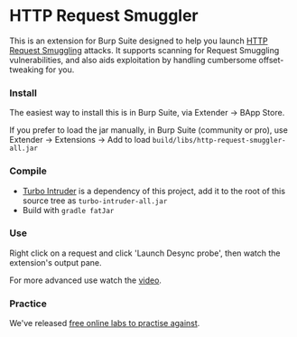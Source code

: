 # HTTP Request Smuggler

This is an extension for Burp Suite designed to help you launch [HTTP Request Smuggling](https://portswigger.net/blog/http-desync-attacks) attacks. It supports scanning for Request Smuggling vulnerabilities, and also aids exploitation by handling cumbersome offset-tweaking for you.

### Install
The easiest way to install this is in Burp Suite, via Extender -> BApp Store.

If you prefer to load the jar manually, in Burp Suite (community or pro), use Extender -> Extensions -> Add to load `build/libs/http-request-smuggler-all.jar`

### Compile
* [Turbo Intruder](https://github.com/PortSwigger/turbo-intruder) is a dependency of this project, add it to the root of this source tree as `turbo-intruder-all.jar`
* Build with `gradle fatJar`

### Use
Right click on a request and click 'Launch Desync probe', then watch the extension's output pane. 

For more advanced use watch the [video](https://portswigger.net/blog/http-desync-attacks).

### Practice

We've released [free online labs to practise against](https://portswigger.net/web-security/request-smuggling).
